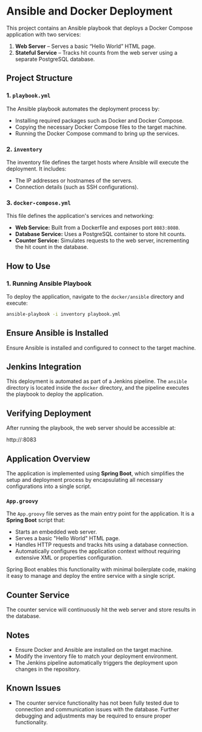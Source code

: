 # Ansible and Docker Deployment

This project contains an Ansible playbook that deploys a Docker Compose application with two services:

1. **Web Server** – Serves a basic “Hello World” HTML page.
2. **Stateful Service** – Tracks hit counts from the web server using a separate PostgreSQL database.

## Project Structure

### 1. `playbook.yml`
The Ansible playbook automates the deployment process by:
- Installing required packages such as Docker and Docker Compose.
- Copying the necessary Docker Compose files to the target machine.
- Running the Docker Compose command to bring up the services.

### 2. `inventory`
The inventory file defines the target hosts where Ansible will execute the deployment. It includes:
- The IP addresses or hostnames of the servers.
- Connection details (such as SSH configurations).

### 3. `docker-compose.yml`
This file defines the application's services and networking:
- **Web Service:** Built from a Dockerfile and exposes port `8083:8080`.
- **Database Service:** Uses a PostgreSQL container to store hit counts.
- **Counter Service:** Simulates requests to the web server, incrementing the hit count in the database.

## How to Use

### 1. Running Ansible Playbook
To deploy the application, navigate to the `docker/ansible` directory and execute:
```sh
ansible-playbook -i inventory playbook.yml
```
## Ensure Ansible is Installed

Ensure Ansible is installed and configured to connect to the target machine.

## Jenkins Integration

This deployment is automated as part of a Jenkins pipeline. The `ansible` directory is located inside the `docker` directory, and the pipeline executes the playbook to deploy the application.

## Verifying Deployment

After running the playbook, the web server should be accessible at:

http://<server-ip>:8083


## Application Overview

The application is implemented using **Spring Boot**, which simplifies the setup and deployment process by encapsulating all necessary configurations into a single script.

### `App.groovy`

The `App.groovy` file serves as the main entry point for the application. It is a **Spring Boot** script that:

* Starts an embedded web server.
* Serves a basic "Hello World" HTML page.
* Handles HTTP requests and tracks hits using a database connection.
* Automatically configures the application context without requiring extensive XML or properties configuration.

Spring Boot enables this functionality with minimal boilerplate code, making it easy to manage and deploy the entire service with a single script.

## Counter Service

The counter service will continuously hit the web server and store results in the database.

## Notes

* Ensure Docker and Ansible are installed on the target machine.  
* Modify the inventory file to match your deployment environment.  
* The Jenkins pipeline automatically triggers the deployment upon changes in the repository.  

## Known Issues

* The counter service functionality has not been fully tested due to connection and communication issues with the database. Further debugging and adjustments may be required to ensure proper functionality.